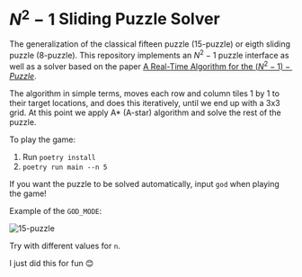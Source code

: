 # $N^2 - 1$ Sliding Puzzle Solver

The generalization of the classical fifteen puzzle (15-puzzle) or eigth sliding puzzle (8-puzzle). This repository implements an $N^2 - 1$ puzzle interface as well as a solver based on the paper [A Real-Time Algorithm for the $(N^2 − 1)-Puzzle$](https://ianparberry.com/pubs/saml.pdf).

The algorithm in simple terms, moves each row and column tiles 1 by 1 to their target locations, and does this iteratively, until we end up with a 3x3 grid. At this point we apply A* (A-star) algorithm and solve the rest of the puzzle.


To play the game:

1. Run `poetry install`
2. `poetry run main --n 5`

If you want the puzzle to be solved automatically, input `god` when playing the game!

Example of the `GOD_MODE`:

![15-puzzle](https://gist.githubusercontent.com/dpalmasan/103d61ae06cfd3e7dee7888b391c1792/raw/02ce9febfa07ad7dcc4e801baa07722d781d6bb2/15-puzzle.gif)


Try with different values for `n`.


I just did this for fun 😊
